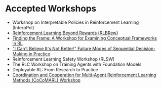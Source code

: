 # Accepted Workshops

* Workshop on Interpretable Policies in Reinforcement Learning (InterpPol)
* <a href="https://rlbrew-workshop.github.io/">Reinforcement Learning Beyond Rewards (RLBRew)</a>
* <a href="https://sites.google.com/view/findingtheframe">Finding the Frame: A Workshop for Examining Conceptual Frameworks in RL</a>
* <a href="https://sites.google.com/view/rlc2024-icbinb">"I Can't Believe It's Not Better!" Failure Modes of Sequential Decision-Making in Practice</a>
* Reinforcement Learning Safety Workshop (RLSW)
* The RLC Workshop on Training Agents with Foundation Models
* Deployable RL: From Research to Practice
* <a href="https://sites.google.com/view/cocomarl-2024/home">Coordination and Cooperation for Multi-Agent Reinforcement Learning Methods (CoCoMARL) Workshop</a>